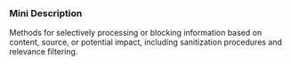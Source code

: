 ### Mini Description

Methods for selectively processing or blocking information based on content, source, or potential impact, including sanitization procedures and relevance filtering.
